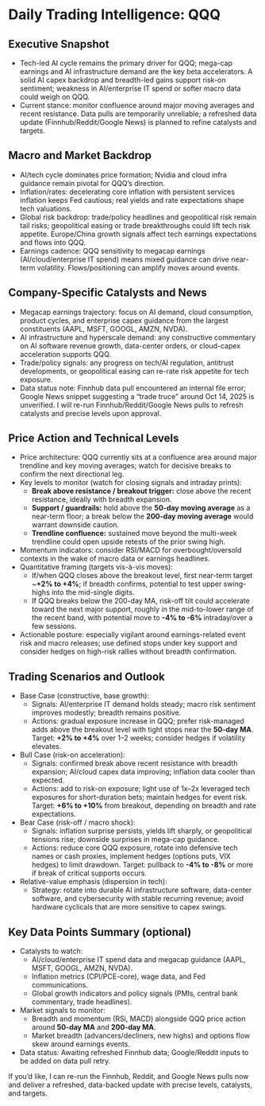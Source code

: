 # Daily Trading Intelligence: QQQ

## Executive Snapshot
- Tech-led AI cycle remains the primary driver for QQQ; mega-cap earnings and AI infrastructure demand are the key beta accelerators. A solid AI capex backdrop and breadth-led gains support risk-on sentiment; weakness in AI/enterprise IT spend or softer macro data could weigh on QQQ.  
- Current stance: monitor confluence around major moving averages and recent resistance. Data pulls are temporarily unreliable; a refreshed data update (Finnhub/Reddit/Google News) is planned to refine catalysts and targets.

## Macro and Market Backdrop
- AI/tech cycle dominates price formation; Nvidia and cloud infra guidance remain pivotal for QQQ’s direction.  
- Inflation/rates: decelerating core inflation with persistent services inflation keeps Fed cautious; real yields and rate expectations shape tech valuations.  
- Global risk backdrop: trade/policy headlines and geopolitical risk remain tail risks; geopolitical easing or trade breakthroughs could lift tech risk appetite. Europe/China growth signals affect tech earnings expectations and flows into QQQ.  
- Earnings cadence: QQQ sensitivity to megacap earnings (AI/cloud/enterprise IT spend) means mixed guidance can drive near-term volatility. Flows/positioning can amplify moves around events.

## Company-Specific Catalysts and News
- Megacap earnings trajectory: focus on AI demand, cloud consumption, product cycles, and enterprise capex guidance from the largest constituents (AAPL, MSFT, GOOGL, AMZN, NVDA).  
- AI infrastructure and hyperscale demand: any constructive commentary on AI software revenue growth, data-center orders, or cloud-capex acceleration supports QQQ.  
- Trade/policy signals: any progress on tech/AI regulation, antitrust developments, or geopolitical easing can re-rate risk appetite for tech exposure.  
- Data status note: Finnhub data pull encountered an internal file error; Google News snippet suggesting a “trade truce” around Oct 14, 2025 is unverified. I will re-run Finnhub/Reddit/Google News pulls to refresh catalysts and precise levels upon approval.

## Price Action and Technical Levels
- Price architecture: QQQ currently sits at a confluence area around major trendline and key moving averages; watch for decisive breaks to confirm the next directional leg.  
- Key levels to monitor (watch for closing signals and intraday prints):
  - **Break above resistance / breakout trigger:** close above the recent resistance, ideally with breadth expansion.
  - **Support / guardrails:** hold above the **50-day moving average** as a near-term floor; a break below the **200-day moving average** would warrant downside caution.
  - **Trendline confluence:** sustained move beyond the multi-week trendline could open upside retests of the prior swing high.
- Momentum indicators: consider RSI/MACD for overbought/oversold contexts in the wake of macro data or earnings headlines.
- Quantitative framing (targets vis-à-vis moves):
  - If/when QQQ closes above the breakout level, first near-term target ~**+2% to +4%**; if breadth confirms, potential to test upper swing-highs into the mid-single digits.  
  - If QQQ breaks below the 200-day MA, risk-off tilt could accelerate toward the next major support, roughly in the mid-to-lower range of the recent band, with potential move to **-4% to -6%** intraday/over a few sessions.  
- Actionable posture: especially vigilant around earnings-related event risk and macro releases; use defined stops under key support and consider hedges on high-risk rallies without breadth confirmation.

## Trading Scenarios and Outlook
- Base Case (constructive, base growth):  
  - Signals: AI/enterprise IT demand holds steady; macro risk sentiment improves modestly; breadth remains positive.  
  - Actions: gradual exposure increase in QQQ; prefer risk-managed adds above the breakout level with tight stops near the **50-day MA**. Target: **+2% to +4%** over 1–2 weeks; consider hedges if volatility elevates.
- Bull Case (risk-on acceleration):  
  - Signals: confirmed break above recent resistance with breadth expansion; AI/cloud capex data improving; inflation data cooler than expected.  
  - Actions: add to risk-on exposure; light use of 1x–2x leveraged tech exposures for short-duration bets; maintain hedges for event risk. Target: **+6% to +10%** from breakout, depending on breadth and rate expectations.
- Bear Case (risk-off / macro shock):  
  - Signals: inflation surprise persists, yields lift sharply, or geopolitical tensions rise; downside surprises in mega-cap guidance.  
  - Actions: reduce core QQQ exposure, rotate into defensive tech names or cash proxies, implement hedges (options puts, VIX hedges) to limit drawdown. Target: pullback to **-4% to -8%** or more if break of critical supports occurs.
- Relative-value emphasis (dispersion in tech):  
  - Strategy: rotate into durable AI infrastructure software, data-center software, and cybersecurity with stable recurring revenue; avoid hardware cyclicals that are more sensitive to capex swings.

## Key Data Points Summary (optional)
- Catalysts to watch:
  - AI/cloud/enterprise IT spend data and megacap guidance (AAPL, MSFT, GOOGL, AMZN, NVDA).
  - Inflation metrics (CPI/PCE-core), wage data, and Fed communications.
  - Global growth indicators and policy signals (PMIs, central bank commentary, trade headlines).
- Market signals to monitor:
  - Breadth and momentum (RSi, MACD) alongside QQQ price action around **50-day MA** and **200-day MA**.
  - Market breadth (advancers/decliners, new highs) and options flow skew around earnings events.
- Data status: Awaiting refreshed Finnhub data; Google/Reddit inputs to be added on data pull retry.

If you’d like, I can re-run the Finnhub, Reddit, and Google News pulls now and deliver a refreshed, data-backed update with precise levels, catalysts, and targets.